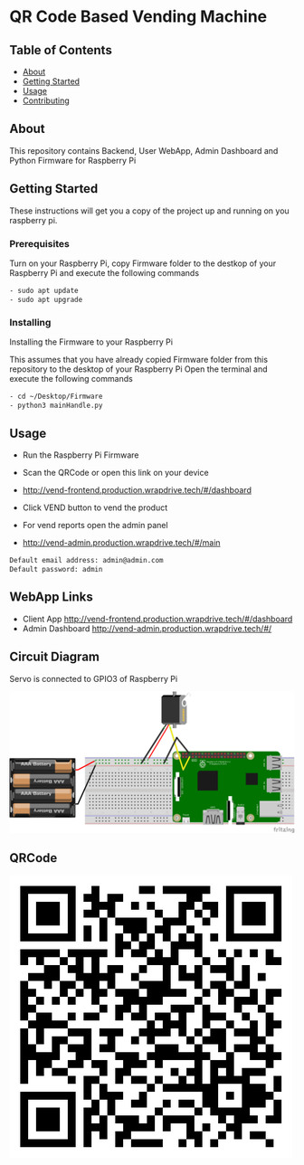 # QR Code Based Vending Machine

## Table of Contents

- [About](#about)
- [Getting Started](#getting_started)
- [Usage](#usage)
- [Contributing](../CONTRIBUTING.md)

## About <a name = "about"></a>

This repository contains Backend, User WebApp, Admin Dashboard and Python Firmware for Raspberry Pi

## Getting Started <a name = "getting_started"></a>

These instructions will get you a copy of the project up and running on you raspberry pi.

### Prerequisites

Turn on your Raspberry Pi, copy Firmware folder to the destkop of your Raspberry Pi and execute the following commands

```
- sudo apt update
- sudo apt upgrade

```

### Installing

Installing the Firmware to your Raspberry Pi

This assumes that you have already copied Firmware folder from this repository to the desktop of your Raspberry Pi
Open the terminal and execute the following commands

```
- cd ~/Desktop/Firmware
- python3 mainHandle.py
```


## Usage <a name = "usage"></a>

- Run the Raspberry Pi Firmware
- Scan the QRCode or open this link on your device
- http://vend-frontend.production.wrapdrive.tech/#/dashboard
- Click VEND button to vend the product

- For vend reports open the admin panel
- http://vend-admin.production.wrapdrive.tech/#/main

```
Default email address: admin@admin.com
Default password: admin
```

## WebApp Links

- Client App http://vend-frontend.production.wrapdrive.tech/#/dashboard
- Admin Dashboard http://vend-admin.production.wrapdrive.tech/#/

## Circuit Diagram
Servo is connected to GPIO3 of Raspberry Pi

![circuit diagram](Circuit_bb.png)

## QRCode

![circuit diagram](qrLarge.png)